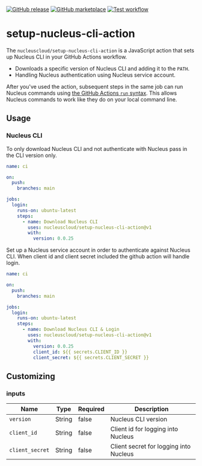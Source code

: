 [![GitHub release](https://img.shields.io/github/release/nucleuscloud/setup-nucleus-cli-action.svg?style=flat-square)](https://github.com/nucleuscloud/setup-nucleus-cli-action/releases/latest)
[![GitHub marketplace](https://img.shields.io/badge/marketplace-setup--nucleus--cli--action-blue?logo=github&style=flat-square)](https://github.com/marketplace/actions/setup-nucleus-cli-action)
[![Test workflow](https://img.shields.io/github/actions/workflow/status/nucleuscloud/setup-nucleus-cli-action/test.yml?branch=main&label=test&logo=github&style=flat-square)](https://github.com/nucleuscloud/setup-nucleus-cli-action/actions?workflow=test)

# setup-nucleus-cli-action

The `nucleuscloud/setup-nucleus-cli-action` is a JavaScript action that sets up Nucleus CLI in your GitHub Actions workflow.

- Downloads a specific version of Nucleus CLI and adding it to the `PATH`.
- Handling Nucleus authentication using Nucleus service account.

After you've used the action, subsequent steps in the same job can run Nucleus commands using [the GitHub Actions `run` syntax](https://docs.github.com/en/actions/using-workflows/workflow-syntax-for-github-actions#jobsjob_idstepsrun). This allows Nucleus commands to work like they do on your local command line.

## Usage

### Nucleus CLI

To only download Nucleus CLI and not authenticate with Nucleus pass in the CLI version only.

```yaml
name: ci

on:
  push:
    branches: main

jobs:
  login:
    runs-on: ubuntu-latest
    steps:
      - name: Download Nucleus CLI
        uses: nucleuscloud/setup-nucleus-cli-action@v1
        with:
          version: 0.0.25
```

Set up a Nucleus service account in order to authenticate against Nucleus CLI.
When client id and client secret included the github action will handle login.

```yaml
name: ci

on:
  push:
    branches: main

jobs:
  login:
    runs-on: ubuntu-latest
    steps:
      - name: Download Nucleus CLI & Login
        uses: nucleuscloud/setup-nucleus-cli-action@v1
        with:
          version: 0.0.25
          client_id: ${{ secrets.CLIENT_ID }}
          client_secret: ${{ secrets.CLIENT_SECRET }}
```

## Customizing

### inputs

| Name            | Type   | Required | Description                            |
| --------------- | ------ | -------- | -------------------------------------- |
| `version`       | String | false    | Nucleus CLI version                    |
| `client_id`     | String | false    | Client id for logging into Nucleus     |
| `client_secret` | String | false    | Client secret for logging into Nucleus |
